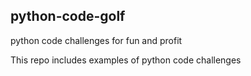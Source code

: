 ## python-code-golf
python code challenges for fun and profit

This repo includes examples of python code challenges
